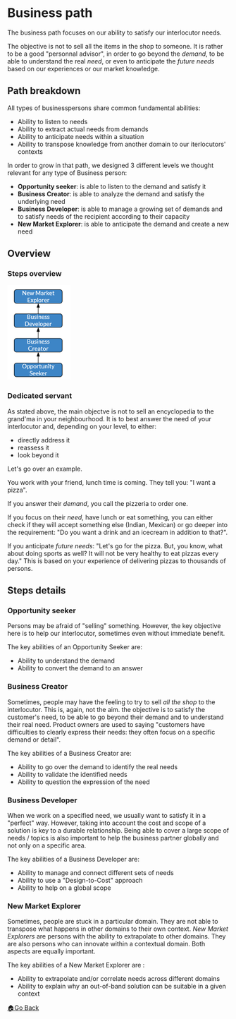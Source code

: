 # Business path


The business path focuses on our ability to satisfy our interlocutor needs.

The objective is not to sell all the items in the shop to someone. It is rather to be a good "personnal advisor", in order to go beyond the _demand_, to be able to understand the real _need_, or even to anticipate the _future needs_ based on our experiences or our market knowledge.


## Path breakdown

All types of businesspersons share common fundamental abilities:
- Ability to listen to needs
- Ability to extract actual needs from demands
- Ability to anticipate needs within a situation
- Ability to transpose knowledge from another domain to our iterlocutors' contexts


In order to grow in that path, we designed 3 different levels we thought relevant for any type of Business person:
- __Opportunity seeker__: is able to listen to the demand and satisfy it
- __Business Creator__: is able to analyze the demand and satisfy the underlying need
- __Business Developer__: is able to manage a growing set of demands and to satisfy needs of the recipient according to their capacity
- __New Market Explorer__: is able to anticipate the demand and create a new need


## Overview

### Steps overview

![Business steps overview](../images/steps-business.png)

### Dedicated servant

As stated above, the main objectve is not to sell an encyclopedia to the grand'ma in your neighbourhood.
It is to best answer the need of your interlocutor and, depending on your level, to either:
- directly address it
- reassess it
- look beyond it

Let's go over an example.

You work with your friend, lunch time is coming. They tell you: "I want a pizza".

If you answer their _demand_, you call the pizzeria to order one.

If you focus on their _need_, have lunch or eat something, you can either check if they will accept something else (Indian, Mexican) or go deeper into the requirement: "Do you want a drink and an icecream in addition to that?".

If you anticipate _future needs_: "Let's go for the pizza. But, you know, what about doing sports as well? It will not be very healthy to eat pizzas every day." This is based on your experience of delivering pizzas to thousands of persons.


## Steps details

### Opportunity seeker

Persons may be afraid of "selling" something. However, the key objective here is to help our interlocutor, sometimes even without immediate benefit.

The key abilities of an Opportunity Seeker are:
- Ability to understand the demand
- Ability to convert the demand to an answer

### Business Creator

Sometimes, people may have the feeling to try to sell _all the shop_ to the interlocutor.
This is, again, not the aim. the objective is to satisfy the customer's need, to be able to go beyond their demand and to understand their real need.
Product owners are used to saying "customers have difficulties to clearly express their needs: they often focus on a specific demand or detail".

The key abilities of a Business Creator are:
- Ability to go over the demand to identify the real needs
- Ability to validate the identified needs
- Ability to question the expression of the need

### Business Developer

When we work on a specified need, we usually want to satisfy it in a "perfect" way. However, taking into account the cost and scope of a solution is key to a durable relationship.
Being able to cover a large scope of needs / topics is also important to help the business partner globally and not only on a specific area.

The key abilities of a Business Developer are:
- Ability to manage and connect different sets of needs
- Ability to use a "Design-to-Cost" approach
- Ability to help on a global scope

### New Market Explorer

Sometimes, people are stuck in a particular domain. They are not able to transpose what happens in other domains to their own context.
_New Market Explorers_ are persons with the ability to extrapolate to other domains.
They are also persons who can innovate within a contextual domain.
Both aspects are equally important.

The key abilities of a New Market Explorer are :
- Ability to extrapolate and/or correlate needs across different domains
- Ability to explain why an out-of-band solution can be suitable in a given context



[🏠Go Back](../README.md)

